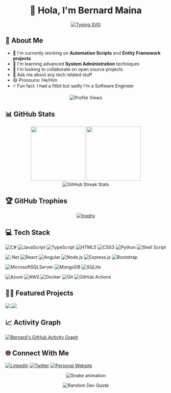 # <div align="center">👋 Hola, I'm Bernard Maina</div>

<div align="center">
  
[![Typing SVG](https://readme-typing-svg.herokuapp.com?font=Fira+Code&pause=1000&color=6C63FF&center=true&vCenter=true&width=435&lines=FullStack+Developer;Software+Engineer;UI%2FUX+Enthusiast;Automation+Expert)](https://git.io/typing-svg)

</div>

## 💫 About Me
- 🔭 I'm currently working on **Automation Scripts** and **Entity Framework projects**
- 🌱 I'm learning advanced **System Administration** techniques
- 👯 I'm looking to collaborate on open source projects
- 💬 Ask me about any tech related stuff
- 😄 Pronouns: He/Him
- ⚡ Fun fact: I had a fitbit but sadly I'm a Software Engineer

<div align="center">
  <img src="https://komarev.com/ghpvc/?username=fabulousDesigns&label=Profile%20Views&color=6C63FF&style=for-the-badge" alt="Profile Views" />
</div>

## 📊 GitHub Stats

<div align="center">
  <img src="https://github-readme-stats.vercel.app/api?username=fabulousDesigns&show_icons=true&theme=tokyonight&hide_border=true&include_all_commits=true&count_private=true" height="170"/>
  <img src="https://github-readme-stats.vercel.app/api/top-langs/?username=fabulousDesigns&layout=compact&theme=tokyonight&hide_border=true" height="170"/>
</div>

<div align="center">
  <img src="https://github-readme-streak-stats.herokuapp.com/?user=fabulousDesigns&theme=tokyonight&hide_border=true" alt="GitHub Streak Stats" />
</div>

## 🏆 GitHub Trophies
<div align="center">
  
[![trophy](https://github-profile-trophy.vercel.app/?username=fabulousDesigns&theme=nord&column=7&margin-w=15&margin-h=15)](https://github.com/ryo-ma/github-profile-trophy)

</div>

## 💻 Tech Stack

![C#](https://img.shields.io/badge/c%23-%23239120.svg?style=for-the-badge&logo=c-sharp&logoColor=white)
![JavaScript](https://img.shields.io/badge/javascript-%23323330.svg?style=for-the-badge&logo=javascript&logoColor=%23F7DF1E)
![TypeScript](https://img.shields.io/badge/typescript-%23007ACC.svg?style=for-the-badge&logo=typescript&logoColor=white)
![HTML5](https://img.shields.io/badge/html5-%23E34F26.svg?style=for-the-badge&logo=html5&logoColor=white)
![CSS3](https://img.shields.io/badge/css3-%231572B6.svg?style=for-the-badge&logo=css3&logoColor=white)
![Python](https://img.shields.io/badge/python-3670A0?style=for-the-badge&logo=python&logoColor=ffdd54)
![Shell Script](https://img.shields.io/badge/shell_script-%23121011.svg?style=for-the-badge&logo=gnu-bash&logoColor=white)

![.Net](https://img.shields.io/badge/.NET-5C2D91?style=for-the-badge&logo=.net&logoColor=white)
![React](https://img.shields.io/badge/react-%2320232a.svg?style=for-the-badge&logo=react&logoColor=%2361DAFB)
![Angular](https://img.shields.io/badge/angular-%23DD0031.svg?style=for-the-badge&logo=angular&logoColor=white)
![Node.js](https://img.shields.io/badge/node.js-6DA55F?style=for-the-badge&logo=node.js&logoColor=white)
![Express.js](https://img.shields.io/badge/express.js-%23404d59.svg?style=for-the-badge&logo=express&logoColor=%2361DAFB)
![Bootstrap](https://img.shields.io/badge/bootstrap-%23563D7C.svg?style=for-the-badge&logo=bootstrap&logoColor=white)

![MicrosoftSQLServer](https://img.shields.io/badge/Microsoft%20SQL%20Server-CC2927?style=for-the-badge&logo=microsoft%20sql%20server&logoColor=white)
![MongoDB](https://img.shields.io/badge/MongoDB-%234ea94b.svg?style=for-the-badge&logo=mongodb&logoColor=white)
![SQLite](https://img.shields.io/badge/sqlite-%2307405e.svg?style=for-the-badge&logo=sqlite&logoColor=white)

![Azure](https://img.shields.io/badge/azure-%230072C6.svg?style=for-the-badge&logo=microsoftazure&logoColor=white)
![AWS](https://img.shields.io/badge/AWS-%23FF9900.svg?style=for-the-badge&logo=amazon-aws&logoColor=white)
![Docker](https://img.shields.io/badge/docker-%230db7ed.svg?style=for-the-badge&logo=docker&logoColor=white)
![Git](https://img.shields.io/badge/git-%23F05033.svg?style=for-the-badge&logo=git&logoColor=white)
![GitHub Actions](https://img.shields.io/badge/github%20actions-%232671E5.svg?style=for-the-badge&logo=githubactions&logoColor=white)

## 👨‍💻 Featured Projects

<a href="https://github.com/fabulousDesigns/Automation-Scripts">
  <img align="center" src="https://github-readme-stats.vercel.app/api/pin/?username=fabulousDesigns&repo=Automation-Scripts&theme=tokyonight&hide_border=true" />
</a>
<a href="https://github.com/fabulousDesigns/Entity-Framework">
  <img align="center" src="https://github-readme-stats.vercel.app/api/pin/?username=fabulousDesigns&repo=Entity-Framework&theme=tokyonight&hide_border=true" />
</a>

## 📈 Activity Graph
[![Bernard's GitHub Activity Graph](https://github-readme-activity-graph.vercel.app/graph?username=fabulousDesigns&theme=tokyo-night&hide_border=true)](https://github.com/ashutosh00710/github-readme-activity-graph)

## 🌐 Connect With Me
[![LinkedIn](https://img.shields.io/badge/LinkedIn-%230077B5.svg?style=for-the-badge&logo=linkedin&logoColor=white)](https://linkedin.com/in/bernardmaina)
[![Twitter](https://img.shields.io/badge/Twitter-%231DA1F2.svg?style=for-the-badge&logo=Twitter&logoColor=white)](https://twitter.com/Benfabulous)
[![Personal Website](https://img.shields.io/badge/Website-%23000000.svg?style=for-the-badge&logo=About.me&logoColor=white)](https://fabulousdesigns.github.io/my-website/)

<div align="center">
  
  ![Snake animation](https://github.com/fabulousDesigns/fabulousDesigns/blob/output/github-contribution-grid-snake.svg)
  
</div>

<div align="center">
  <img src="https://quotes-github-readme.vercel.app/api?type=horizontal&theme=tokyonight" alt="Random Dev Quote" />
</div>
